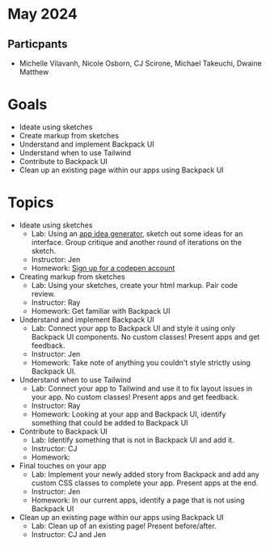 # May 2024

## Particpants
- Michelle Vilavanh, Nicole Osborn, CJ Scirone, Michael Takeuchi, Dwaine Matthew
  
# Goals
- Ideate using sketches
- Create markup from sketches
- Understand and implement Backpack UI
- Understand when to use Tailwind
- Contribute to Backpack UI
- Clean up an existing page within our apps using Backpack UI

# Topics
- Ideate using sketches
  - Lab: Using an [app idea generator](https://appideagenerator.com/), sketch out some ideas for an interface. Group critique and another round of iterations on the sketch.
  - Instructor: Jen
  - Homework: [Sign up for a codepen account](https://codepen.io/accounts/signup/user/free)
- Creating markup from sketches
  - Lab: Using your sketches, create your html markup. Pair code review.
  - Instructor: Ray
  - Homework: Get familiar with Backpack UI
- Understand and implement Backpack UI
  - Lab: Connect your app to Backpack UI and style it using only Backpack UI components. No custom classes! Present apps and get feedback.
  - Instructor: Jen
  - Homework: Take note of anything you couldn't style strictly using Backpack UI.
- Understand when to use Tailwind
  - Lab: Connect your app to Tailwind and use it to fix layout issues in your app. No custom classes! Present apps and get feedback.
  - Instructor: Ray
  - Homework: Looking at your app and Backpack UI, identify something that could be added to Backpack UI
- Contribute to Backpack UI
  - Lab: Identify something that is not in Backpack UI and add it.
  - Instructor: CJ
  - Homework: 
- Final touches on your app
  - Lab: Implement your newly added story from Backpack and add any custom CSS classes to complete your app. Present apps at the end.
  - Instructor: Jen
  - Homework: In our current apps, identify a page that is not using Backpack UI
- Clean up an existing page within our apps using Backpack UI
  - Lab: Clean up of an existing page! Present before/after. 
  - Instructor: CJ and Jen
